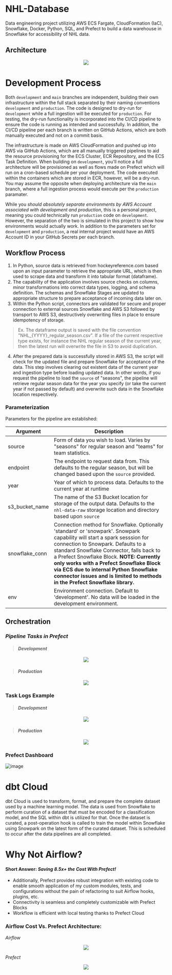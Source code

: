 # NHL-Database
Data engineering project utilizing AWS ECS Fargate, CloudFormation (IaC), Snowflake, Docker, Python, SQL, and Prefect to build a data warehouse in Snowflake for accessibility of NHL data. 

## Architecture
<p align="center">
  <img src="images/NHL Pipeline Diagram.drawio.png" />
</p>

# Development Process
Both `development` and `main` branches are independent, building their own infrastructure within the full stack separated by their naming conventions `development` and `production`. The code is designed to dry-run for `development` while a full ingestion will be executed for `production`. For testing, the dry-run functionality is incorporated into the CI/CD pipeline to ensure the code is running as intended and successfully. In addition, the CI/CD pipeline per each branch is written on GitHub Actions, which are both manually executed and not on a commit basis.

The infrastructure is made on AWS CloudFormation and pushed up into AWS via GitHub Actions, which are all manually triggered pipelines to aid the resource provisioning for the ECS Cluster, ECR Repository, and the ECS Task Definition. When building on `development`, you'll notice a full architecture will be provisioned as well as flows made on Prefect which will run on a cron-based schedule per your deployment. The code executed within the containers which are stored in ECR, however, will be a dry-run. You may assume the opposite when deploying architecture via the `main` branch, where a full ingestion process would execute per the `production` paramater. 

While you _should absolutely separate environments by AWS Account associated with development and production_, this is a personal project, meaning you could technically run `production` code on `development`. However, the separation of the two is simulated in this project to show how environments would actually work. 
In addition to the parameters set for `development` and `production`, a real internal project would have an AWS Account ID in your GitHub Secrets per each branch. 

## Workflow Process
1. In Python, source data is retrieved from hockeyreference.com based upon an input parameter to retrieve the appropriate URL, which is then used to scrape data and transform it into tabular format (dataframe).
2. The capability of the application involves source checks on columns, minor transformations into correct data types, logging, and schema definition. The schemas and Snowflake Stages are updated to appropriate structure to prepare acceptance of incoming data later on.
3. Within the Python script, connectors are validated for secure and proper connection to external sources Snowflake and AWS S3 followed by transport to AWS S3, destructively overwriting files in place to ensure idempotency of storage. 
  > Ex. The dataframe output is saved with the file convention "NHL_{YYYY}_regular_season.csv". If a file of the current respective type exists, for instance the NHL regular season of the current year, then the latest run will overwrite the file in S3 to avoid duplication.
4. After the prepared data is successfully stored in AWS S3, the script will check for the updated file and prepare Snowflake for acceptance of the data. This step involves clearing out existent data of the current year and ingestion type before loading updated data. In other words, if you request the pipeline to load the `source` of "seasons", the pipeline will retrieve regular season data for the year you specify (or take the current year if not passed by default) and overwrite such data in the Snowflake location respectively.

### Parameterization

Parameters for the pipeline are established:

| Argument | Description |
| -------- | ----------- |
| source   | Form of data you wish to load. Varies by "seasons" for regular season and "teams" for team statistics. |
| endpoint | The endpoint to request data from. This defaults to the regular season, but will be changed based upon the `source` provided. | 
| year | Year of which to process data. Defaults to the current year at runtime |
| s3_bucket_name | The name of the S3 Bucket location for storage of the output data. Defaults to the `nhl-data-raw` storage location and directory based upon `source` | 
| snowflake_conn | Connection method for Snowflake. Optionally 'standard' or 'snowpark'. Snowpark capability will start a spark sesssion for connection to Snowpark. Defaults to a standard Snowflake Connector, falls back to a Prefect Snowflake Block. **NOTE: Currently only works with a Prefect Snowflake Block via ECS due to internal Python Snowflake connector issues and is limited to methods in the Prefect Snowflake library.** |
| env | Environment connection. Default to 'development'. No data will be loaded in the development environment. |


## Orchestration
### _Pipeline Tasks in Prefect_
> #### _Development_
 <p align="center">
  <img src="/images/prefectdev.png" />
 </p>

> #### _Production_
<p align="center">
  <img src="/images/task_runs.png" />
</p>

### Task Logs Example
> #### _Development_
<p align="center">
  <img src="/images/prefectdevlogs.png" />
</p>
 
> #### _Production_
<p align="center">
  <img src="/images/prefect_logging.png" />
</p>

### Prefect Dashboard

![image](https://github.com/RyanSchraeder/NHL-Database/assets/30241666/00f739ae-cb1f-4c70-9b35-2b3c71e7d288)

# dbt Cloud
dbt Cloud is used to transform, format, and prepare the complete dataset used by a machine learning model. The data is used from Snowflake to perform curation of a dataset that must be encoded for a classification model, and the SQL within dbt is utilized for that. 
Once the dataset is curated, a post-operation hook is called to train the model within Snowflake using Snowpark on the latest form of the curated dataset. This is scheduled to occur after the data pipelines are all completed. 

# Why Not Airflow? 

#### Short Answer: *Saving 8.5x+ the Cost With Prefect!*
- Additionally, Prefect provides robust integration with existing code to enable smooth application of my custom modules, tests, and configurations without the pain of refactoring to suit Airflow hooks, plugins, etc. 
- Connectivity is seamless and completely customizable with Prefect Blocks
- Workflow is efficient with local testing thanks to Prefect Cloud


### Airflow Cost Vs. Prefect Architecture:

_Airflow_

<p align="center">
  <img src="/images/with_airflow.png" />
</p>

_Prefect_

<p align="center">
  <img src="/images/no_airflow.png" />
</p>
